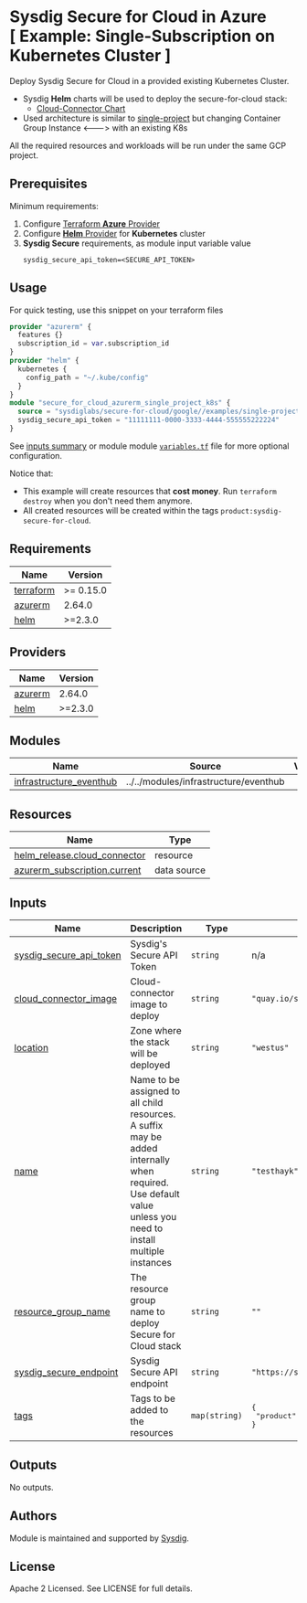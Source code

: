 # Sysdig Secure for Cloud in Azure<br/>[ Example: Single-Subscription on Kubernetes Cluster ]

Deploy Sysdig Secure for Cloud in a provided existing Kubernetes Cluster.

- Sysdig **Helm** charts will be used to deploy the secure-for-cloud stack:
    - [Cloud-Connector Chart](https://charts.sysdig.com/charts/cloud-connector/)
- Used architecture is similar to [single-project](../single-project) but changing Container Group Instance <---> with
  an existing K8s

All the required resources and workloads will be run under the same GCP project.

## Prerequisites

Minimum requirements:


1. Configure [Terraform **Azure** Provider](https://registry.terraform.io/providers/hashicorp/azurerm/latest/docs)
2. Configure [**Helm** Provider](https://registry.terraform.io/providers/hashicorp/helm/latest/docs) for **Kubernetes** cluster
3. **Sysdig Secure** requirements, as module input variable value
    ```
    sysdig_secure_api_token=<SECURE_API_TOKEN>
    ```

## Usage

For quick testing, use this snippet on your terraform files

```terraform
provider "azurerm" {
  features {}
  subscription_id = var.subscription_id
}
provider "helm" {
  kubernetes {
    config_path = "~/.kube/config"
  }
}
module "secure_for_cloud_azurerm_single_project_k8s" {
  source = "sysdiglabs/secure-for-cloud/google//examples/single-project-k8s"
  sysdig_secure_api_token = "11111111-0000-3333-4444-555555222224"
}
```

See [inputs summary](#inputs) or module module [`variables.tf`](./variables.tf) file for more optional configuration.

Notice that:

* This example will create resources that **cost money**. Run `terraform destroy` when you don't need them anymore.
* All created resources will be created within the tags `product:sysdig-secure-for-cloud`.

<!-- BEGINNING OF PRE-COMMIT-TERRAFORM DOCS HOOK -->
## Requirements

| Name | Version |
|------|---------|
| <a name="requirement_terraform"></a> [terraform](#requirement\_terraform) | >= 0.15.0 |
| <a name="requirement_azurerm"></a> [azurerm](#requirement\_azurerm) | 2.64.0 |
| <a name="requirement_helm"></a> [helm](#requirement\_helm) | >=2.3.0 |

## Providers

| Name | Version |
|------|---------|
| <a name="provider_azurerm"></a> [azurerm](#provider\_azurerm) | 2.64.0 |
| <a name="provider_helm"></a> [helm](#provider\_helm) | >=2.3.0 |

## Modules

| Name | Source | Version |
|------|--------|---------|
| <a name="module_infrastructure_eventhub"></a> [infrastructure\_eventhub](#module\_infrastructure\_eventhub) | ../../modules/infrastructure/eventhub |  |

## Resources

| Name | Type |
|------|------|
| [helm_release.cloud_connector](https://registry.terraform.io/providers/hashicorp/helm/latest/docs/resources/release) | resource |
| [azurerm_subscription.current](https://registry.terraform.io/providers/hashicorp/azurerm/2.64.0/docs/data-sources/subscription) | data source |

## Inputs

| Name | Description | Type | Default | Required |
|------|-------------|------|---------|:--------:|
| <a name="input_sysdig_secure_api_token"></a> [sysdig\_secure\_api\_token](#input\_sysdig\_secure\_api\_token) | Sysdig's Secure API Token | `string` | n/a | yes |
| <a name="input_cloud_connector_image"></a> [cloud\_connector\_image](#input\_cloud\_connector\_image) | Cloud-connector image to deploy | `string` | `"quay.io/sysdig/cloud-connector"` | no |
| <a name="input_location"></a> [location](#input\_location) | Zone where the stack will be deployed | `string` | `"westus"` | no |
| <a name="input_name"></a> [name](#input\_name) | Name to be assigned to all child resources. A suffix may be added internally when required. Use default value unless you need to install multiple instances | `string` | `"testhayk"` | no |
| <a name="input_resource_group_name"></a> [resource\_group\_name](#input\_resource\_group\_name) | The resource group name to deploy Secure for Cloud stack | `string` | `""` | no |
| <a name="input_sysdig_secure_endpoint"></a> [sysdig\_secure\_endpoint](#input\_sysdig\_secure\_endpoint) | Sysdig Secure API endpoint | `string` | `"https://secure.sysdig.com"` | no |
| <a name="input_tags"></a> [tags](#input\_tags) | Tags to be added to the resources | `map(string)` | <pre>{<br>  "product": "sysdig-secure-for-cloud"<br>}</pre> | no |

## Outputs

No outputs.
<!-- END OF PRE-COMMIT-TERRAFORM DOCS HOOK -->

## Authors

Module is maintained and supported by [Sysdig](https://sysdig.com).

## License

Apache 2 Licensed. See LICENSE for full details.
